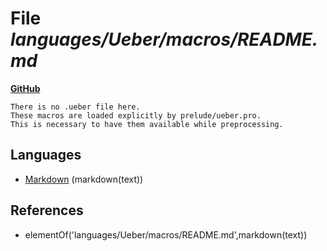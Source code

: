 # File _languages/Ueber/macros/README.md_
**[GitHub](https://github.com/softlang/yas/blob/master/languages/Ueber/macros/README.md)**
```
There is no .ueber file here.
These macros are loaded explicitly by prelude/ueber.pro.
This is necessary to have them available while preprocessing.
```

## Languages
* [Markdown](../languages/Markdown.md) (markdown(text))

## References
* elementOf('languages/Ueber/macros/README.md',markdown(text))
